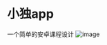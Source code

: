 # 小独app
一个简单的安卓课程设计
![image](https://user-images.githubusercontent.com/82876742/181905108-e3099f66-08e2-4b64-b461-94d83594bc42.png)
